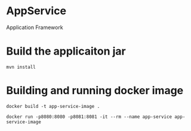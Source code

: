 # AppService
Application Framework

# Build the applicaiton jar

```
mvn install
```

# Building and running docker image

```
docker build -t app-service-image .

docker run -p8080:8080 -p8081:8081 -it --rm --name app-service app-service-image 
```



